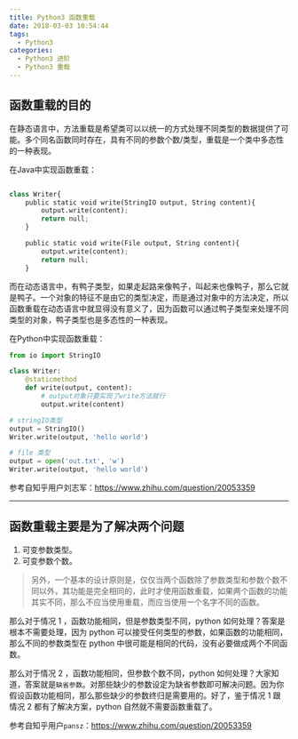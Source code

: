 ```yaml
---
title: Python3 函数重载
date: 2018-03-03 10:54:44
tags:
  - Python3
categories:
  - Python3 进阶
  - Python3 重载
---
```

## 函数重载的目的

在静态语言中，方法重载是希望类可以以统一的方式处理不同类型的数据提供了可能。多个同名函数同时存在，具有不同的参数个数/类型，重载是一个类中多态性的一种表现。

在Java中实现函数重载：
```python

class Writer{
    public static void write(StringIO output, String content){
        output.write(content);
        return null;
    }

    public static void write(File output, String content){
        output.write(content);
        return null;
    }

```

而在动态语言中，有鸭子类型，如果走起路来像鸭子，叫起来也像鸭子，那么它就是鸭子。一个对象的特征不是由它的类型决定，而是通过对象中的方法决定，所以函数重载在动态语言中就显得没有意义了，因为函数可以通过鸭子类型来处理不同类型的对象，鸭子类型也是多态性的一种表现。

在Python中实现函数重载：
```python
from io import StringIO

class Writer:
    @staticmethod
    def write(output, content):
        # output对象只要实现了write方法就行
        output.write(content)

# stringIO类型
output = StringIO()
Writer.write(output, 'hello world')

# file 类型
output = open('out.txt', 'w')
Writer.write(output, 'hello world')  

```

参考自知乎用户刘志军：https://www.zhihu.com/question/20053359

---

## 函数重载主要是为了解决两个问题

1. 可变参数类型。
2. 可变参数个数。

>另外，一个基本的设计原则是，仅仅当两个函数除了参数类型和参数个数不同以外，其功能是完全相同的，此时才使用函数重载，如果两个函数的功能其实不同，那么不应当使用重载，而应当使用一个名字不同的函数。

那么对于情况 1 ，函数功能相同，但是参数类型不同，python 如何处理？答案是根本不需要处理，因为 python 可以接受任何类型的参数，如果函数的功能相同，那么不同的参数类型在 python 中很可能是相同的代码，没有必要做成两个不同函数。

那么对于情况 2 ，函数功能相同，但参数个数不同，python 如何处理？大家知道，答案就是`缺省参数`。对那些缺少的参数设定为缺省参数即可解决问题。因为你假设函数功能相同，那么那些缺少的参数终归是需要用的。好了，鉴于情况 1 跟 情况 2 都有了解决方案，python 自然就不需要函数重载了。

参考自知乎用户`pansz`：https://www.zhihu.com/question/20053359
